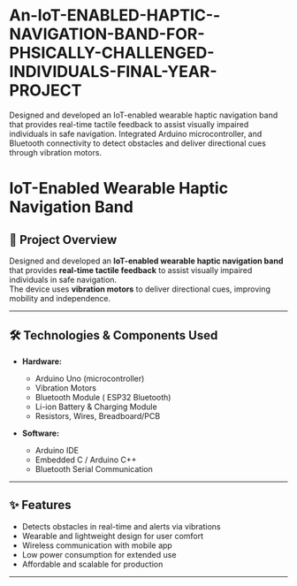 # An-IoT-ENABLED-HAPTIC--NAVIGATION-BAND-FOR-PHSICALLY-CHALLENGED-INDIVIDUALS-FINAL-YEAR-PROJECT
Designed and developed an IoT-enabled wearable haptic navigation band that provides real-time tactile feedback to assist visually impaired individuals in safe navigation. Integrated Arduino microcontroller,  and Bluetooth connectivity to detect obstacles and deliver directional cues through vibration motors.
# IoT-Enabled Wearable Haptic Navigation Band

## 📌 Project Overview
Designed and developed an **IoT-enabled wearable haptic navigation band** that provides **real-time tactile feedback** to assist visually impaired individuals in safe navigation.  
The device uses **vibration motors** to deliver directional cues, improving mobility and independence.

---

## 🛠️ Technologies & Components Used
- **Hardware:**
  - Arduino Uno (microcontroller)
  - Vibration Motors
  - Bluetooth Module ( ESP32 Bluetooth)
  - Li-ion Battery & Charging Module
  - Resistors, Wires, Breadboard/PCB

- **Software:**
  - Arduino IDE
  - Embedded C / Arduino C++
  - Bluetooth Serial Communication

---

## ✨ Features
- Detects obstacles in real-time and alerts via vibrations  
- Wearable and lightweight design for user comfort  
- Wireless communication with mobile app   
- Low power consumption for extended use  
- Affordable and scalable for production  

---

